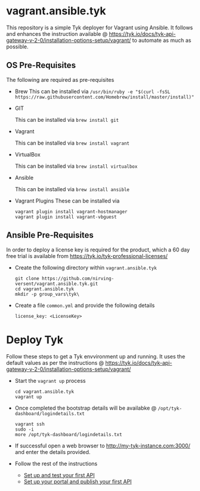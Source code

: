 # vagrant.ansible.tyk
This repository is a simple Tyk deployer for Vagrant using Ansible.
It follows and enhances the instruction available @ https://tyk.io/docs/tyk-api-gateway-v-2-0/installation-options-setup/vagrant/ to automate as much as possible.

## OS Pre-Requisites
The following are required as pre-requisites

-   Brew
    This can be installed via `/usr/bin/ruby -e "$(curl -fsSL https://raw.githubusercontent.com/Homebrew/install/master/install)"`

-   GIT

    This can be installed via `brew install git`

-   Vagrant

    This can be installed via `brew install vagrant`

-   VirtualBox

    This can be installed via `brew install virtualbox`

-   Ansible

    This can be installed via `brew install ansible`

-   Vagrant Plugins
    These can be installed via
    
    ```
    vagrant plugin install vagrant-hostmanager
    vagrant plugin install vagrant-vbguest
    ```

## Ansible Pre-Requisites
In order to deploy a license key is required for the product, which a 60 day free trial is available from https://tyk.io/tyk-professional-licenses/

-   Create the following directory within `vagrant.ansible.tyk`
	```
	git clone https://github.com/nirving-versent/vagrant.ansible.tyk.git
	cd vagrant.ansible.tyk
	mkdir -p group_vars\tyk\
	```

-   Create a file `common.yml` and provide the following details
    ```
    license_key: <LicenseKey>
    ```

# Deploy Tyk
Follow these steps to get a Tyk envvironment up and running. It uses the default values as per the instructions @  https://tyk.io/docs/tyk-api-gateway-v-2-0/installation-options-setup/vagrant/

-   Start the `vagrant up`  process
    ```
    cd vagrant.ansible.tyk
    vagrant up
    ```

-   Once completed the bootstrap details will be availabke @ `/opt/tyk-dashboard/logindetails.txt`
    ```
    vagrant ssh
    sudo -i
    more /opt/tyk-dashboard/logindetails.txt
    ```

-   If successful open a web browser to http://my-tyk-instance.com:3000/ and enter the details provided.

-   Follow the rest of the instructions 
    
    - [Set up and test your first API](https://tyk.io/docs/tyk-api-gateway-v-2-0/tutorials/set-up-your-first-api-pro-edition/)
    - [Set up your portal and publish your first API](https://tyk.io/docs/tyk-dashboard-v1-0/tutorials/set-up-your-portal/)
